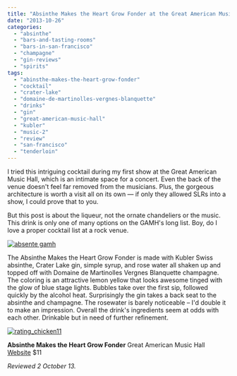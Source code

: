 ```yaml
---
title: "Absinthe Makes the Heart Grow Fonder at the Great American Music Hall"
date: "2013-10-26"
categories: 
  - "absinthe"
  - "bars-and-tasting-rooms"
  - "bars-in-san-francisco"
  - "champagne"
  - "gin-reviews"
  - "spirits"
tags: 
  - "abinsthe-makes-the-heart-grow-fonder"
  - "cocktail"
  - "crater-lake"
  - "domaine-de-martinolles-vergnes-blanquette"
  - "drinks"
  - "gin"
  - "great-american-music-hall"
  - "kubler"
  - "music-2"
  - "review"
  - "san-francisco"
  - "tenderloin"
---
```


I tried this intriguing cocktail during my first show at the Great American Music Hall, which is an intimate space for a concert. Even the back of the venue doesn't feel far removed from the musicians. Plus, the gorgeous architecture is worth a visit all on its own — if only they allowed SLRs into a show, I could prove that to you.

But this post is about the liqueur, not the ornate chandeliers or the music. This drink is only one of many options on the GAMH's long list. Boy, do I love a proper cocktail list at a rock venue.

[![absente gamh](http://s3.amazonaws.com/thegourmez-wpmedia/2013/10/absente-gamh.jpg)](http://www.thegourmez.com/2013/10/absinthe-makes-the-heart-grow-fonder-great-american-music-hall-review/absente-gamh/)

The Absinthe Makes the Heart Grow Fonder is made with Kubler Swiss absinthe, Crater Lake gin, simple syrup, and rose water all shaken up and topped off with Domaine de Martinolles Vergnes Blanquette champagne. The coloring is an attractive lemon yellow that looks awesome tinged with the glow of blue stage lights. Bubbles take over the first sip, followed quickly by the alcohol heat. Surprisingly the gin takes a back seat to the absinthe and champagne. The rosewater is barely noticeable – I'd double it to make an impression. Overall the drink's ingredients seem at odds with each other. Drinkable but in need of further refinement.

[![rating_chicken11](http://s3.amazonaws.com/thegourmez-wpmedia/2009/02/rating_chicken11.gif)](http://www.thegourmez.com/2009/02/barten-guestier-private-selection-merlot-2006/rating_chicken11/)

**Absinthe Makes the Heart Grow Fonder** Great American Music Hall [Website](http://www.slimspresents.com/venue_detail/gamh/) $11

_Reviewed 2 October 13._
